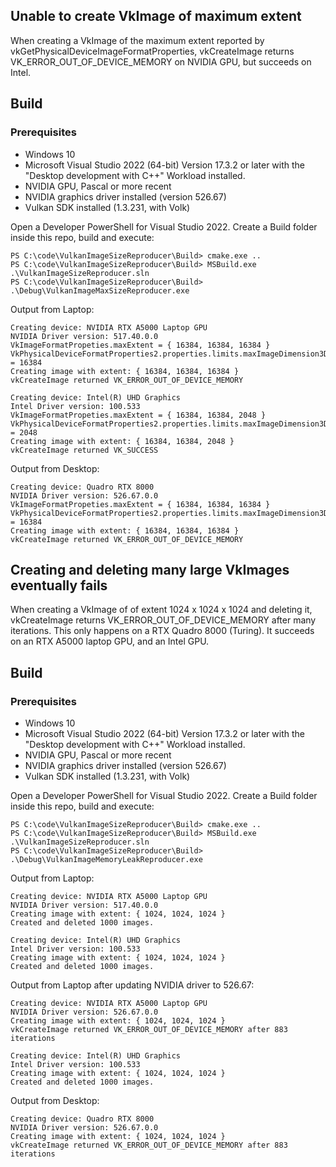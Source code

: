 ## Unable to create VkImage of maximum extent ##
When creating a VkImage of the maximum extent reported by vkGetPhysicalDeviceImageFormatProperties, vkCreateImage returns VK_ERROR_OUT_OF_DEVICE_MEMORY on NVIDIA GPU, but succeeds on Intel.

## Build ##
### Prerequisites ###
- Windows 10
- Microsoft Visual Studio 2022 (64-bit) Version 17.3.2 or later with the "Desktop development with C++" Workload installed.
- NVIDIA GPU, Pascal or more recent
- NVIDIA graphics driver installed (version 526.67)
- Vulkan SDK installed (1.3.231, with Volk)

Open a Developer PowerShell for Visual Studio 2022. Create a Build folder inside this repo, build and execute:

```
PS C:\code\VulkanImageSizeReproducer\Build> cmake.exe ..
PS C:\code\VulkanImageSizeReproducer\Build> MSBuild.exe .\VulkanImageSizeReproducer.sln
PS C:\code\VulkanImageSizeReproducer\Build> .\Debug\VulkanImageMaxSizeReproducer.exe
```

Output from Laptop:
```
Creating device: NVIDIA RTX A5000 Laptop GPU
NVIDIA Driver version: 517.40.0.0
VkImageFormatPropeties.maxExtent = { 16384, 16384, 16384 }
VkPhysicalDeviceFormatProperties2.properties.limits.maxImageDimension3D = 16384
Creating image with extent: { 16384, 16384, 16384 }
vkCreateImage returned VK_ERROR_OUT_OF_DEVICE_MEMORY

Creating device: Intel(R) UHD Graphics
Intel Driver version: 100.533
VkImageFormatPropeties.maxExtent = { 16384, 16384, 2048 }
VkPhysicalDeviceFormatProperties2.properties.limits.maxImageDimension3D = 2048
Creating image with extent: { 16384, 16384, 2048 }
vkCreateImage returned VK_SUCCESS
```
Output from Desktop:
```
Creating device: Quadro RTX 8000
NVIDIA Driver version: 526.67.0.0
VkImageFormatPropeties.maxExtent = { 16384, 16384, 16384 }
VkPhysicalDeviceFormatProperties2.properties.limits.maxImageDimension3D = 16384
Creating image with extent: { 16384, 16384, 16384 }
vkCreateImage returned VK_ERROR_OUT_OF_DEVICE_MEMORY
```

## Creating and deleting many large VkImages eventually fails ##
When creating a VkImage of of extent 1024 x 1024 x 1024 and deleting it, vkCreateImage returns VK_ERROR_OUT_OF_DEVICE_MEMORY after many iterations. This only happens on a RTX Quadro 8000 (Turing). It succeeds on an RTX A5000 laptop GPU, and an Intel GPU.

## Build ##
### Prerequisites ###
- Windows 10
- Microsoft Visual Studio 2022 (64-bit) Version 17.3.2 or later with the "Desktop development with C++" Workload installed.
- NVIDIA GPU, Pascal or more recent
- NVIDIA graphics driver installed (version 526.67)
- Vulkan SDK installed (1.3.231, with Volk)

Open a Developer PowerShell for Visual Studio 2022. Create a Build folder inside this repo, build and execute:

```
PS C:\code\VulkanImageSizeReproducer\Build> cmake.exe ..
PS C:\code\VulkanImageSizeReproducer\Build> MSBuild.exe .\VulkanImageSizeReproducer.sln
PS C:\code\VulkanImageSizeReproducer\Build> .\Debug\VulkanImageMemoryLeakReproducer.exe
```

Output from Laptop:
```
Creating device: NVIDIA RTX A5000 Laptop GPU
NVIDIA Driver version: 517.40.0.0
Creating image with extent: { 1024, 1024, 1024 }
Created and deleted 1000 images.

Creating device: Intel(R) UHD Graphics
Intel Driver version: 100.533
Creating image with extent: { 1024, 1024, 1024 }
Created and deleted 1000 images.
```
Output from Laptop after updating NVIDIA driver to 526.67:
```
Creating device: NVIDIA RTX A5000 Laptop GPU
NVIDIA Driver version: 526.67.0.0
Creating image with extent: { 1024, 1024, 1024 }
vkCreateImage returned VK_ERROR_OUT_OF_DEVICE_MEMORY after 883 iterations

Creating device: Intel(R) UHD Graphics
Intel Driver version: 100.533
Creating image with extent: { 1024, 1024, 1024 }
Created and deleted 1000 images.
```
Output from Desktop:
```
Creating device: Quadro RTX 8000
NVIDIA Driver version: 526.67.0.0
Creating image with extent: { 1024, 1024, 1024 }
vkCreateImage returned VK_ERROR_OUT_OF_DEVICE_MEMORY after 883 iterations
```